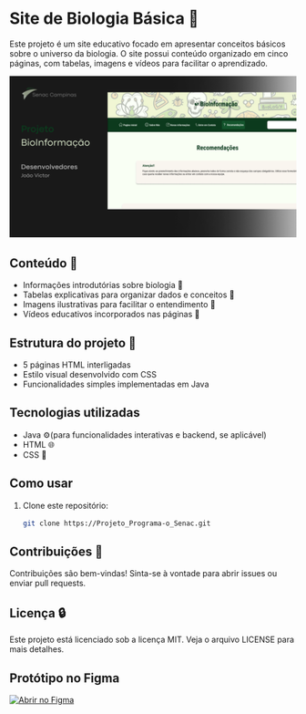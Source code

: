 # Site de Biologia Básica 🐛

Este projeto é um site educativo focado em apresentar conceitos básicos sobre o universo da biologia. O site possui conteúdo organizado em cinco páginas, com tabelas, imagens e vídeos para facilitar o aprendizado.

<p align="center">
  <img alt="License" src="capa_readme.png">
</p>

## Conteúdo 🧪

- Informações introdutórias sobre biologia 🧬
- Tabelas explicativas para organizar dados e conceitos 🌿
- Imagens ilustrativas para facilitar o entendimento 🦋
- Vídeos educativos incorporados nas páginas 🦠

## Estrutura do projeto 📂

- 5 páginas HTML interligadas
- Estilo visual desenvolvido com CSS
- Funcionalidades simples implementadas em Java

## Tecnologias utilizadas

- Java ⚙️(para funcionalidades interativas e backend, se aplicável)  
- HTML 🌐
- CSS 🎨

## Como usar

1. Clone este repositório:
   ```bash
   git clone https://Projeto_Programa-o_Senac.git

## Contribuições 🤝
Contribuições são bem-vindas! Sinta-se à vontade para abrir issues ou enviar pull requests.

## Licença 🔒 
Este projeto está licenciado sob a licença MIT. Veja o arquivo LICENSE para mais detalhes.

## Protótipo no Figma

<a href="[https://www.figma.com/file/SEU-LINK-AQUI](https://www.figma.com/design/3C6tOp8lHuh0LeYIWMg2d5/Bioinforma%C3%A7%C3%A3o?node-id=1-3&t=Jh7GuUHTp3y8NJ7g-1)" target="_blank">
  <img src="https://upload.wikimedia.org/wikipedia/commons/3/33/Figma-logo.svg" width="120" alt="Abrir no Figma"/>
</a>
